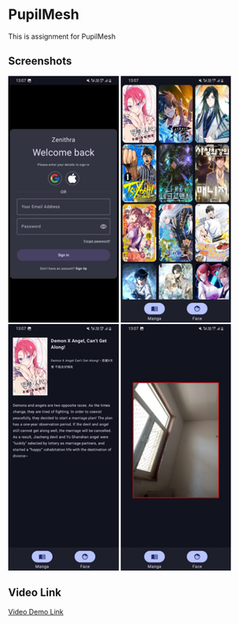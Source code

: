 # PupilMesh

This is assignment for PupilMesh

## Screenshots
<p>
  <img src="https://github.com/Saras0022/PupilMesh/blob/master/screenshots/ss1.jpeg" height="500">
  <img src="https://github.com/Saras0022/PupilMesh/blob/master/screenshots/ss2.jpeg" height="500">
  <img src="https://github.com/Saras0022/PupilMesh/blob/master/screenshots/ss3.jpeg" height="500">
  <img src="https://github.com/Saras0022/PupilMesh/blob/master/screenshots/ss4.jpeg" height="500">
</p>

## Video Link 
[Video Demo Link](https://drive.google.com/file/d/1DZv55TMWDYxZPu8sP1hF20TmRwx16Amh/view?usp=sharing)
